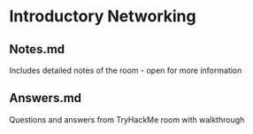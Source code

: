 # Introductory Networking

## Notes.md

Includes detailed notes of the room - open for more information

## Answers.md

Questions and answers from TryHackMe room with walkthrough
